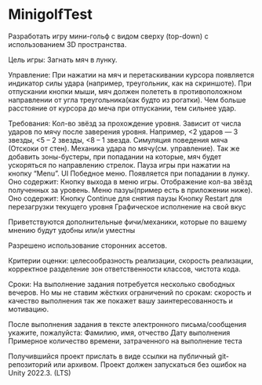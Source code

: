 # MinigolfTest

Разработать игру мини-гольф с видом сверху (top-down) с использованием 3D пространства.

Цель игры: Загнать мяч в лунку.

Управление: При нажатии на мяч и перетаскивании курсора появляется индикатор силы удара (например, треугольник, как на скриншоте). При отпускании кнопки мыши, мяч должен полететь в противоположном направлении от угла треугольника(как будто из рогатки). Чем больше расстояние от курсора до меча при отпускании, тем сильнее удар.

Требования:
Кол-во звёзд за прохождение уровня. Зависит от числа ударов по мячу после заверения уровня. Например, <2 ударов — 3 звезды,   <5 – 2 звезды, <8 – 1 звезда.
Симуляция поведения мяча (Отскоки от стен). Механика удара по мячу(см. управление).
Так же добавить зоны-бустеры, при попадании на которые, мяч будет ускоряться по направлению стрелок.
Пауза игры при нажатии на кнопку “Menu”.
UI
Победное меню. Появляется при попадании в лунку. Оно содержит:
Кнопку выхода в меню игры.
Отображение кол-ва звёзд полученных за уровень.
Меню пазуы(пример есть в приложении ниже). Оно содержит:
Кнопку Continue для снятия паузы
Кнопку Restart для перезагрузки текущего уровня
Графическое исполнение на свой вкус

Приветствуются дополнительные фичи/механики, которые по вашему мнению будут удобны или/и уместны

Разрешено использование сторонних ассетов.

Критерии оценки: целесообразность реализации, скорость реализации, корректное разделение зон ответственности классов, чистота кода.

Сроки: На выполнение задания потребуется несколько свободных вечеров. Но мы не ставим жёстких ограничений по срокам: скорость и качество выполнения так же покажет вашу заинтересованность и мотивацию. 

После выполнения задания в тексте электронного письма/сообщения укажите, пожалуйста:
Фамилию, имя, отчество
Дату выполнения
Примерное количество времени, затраченного на выполнение теста

Получившийся проект прислать в виде ссылки на публичный git-репозиторий или архивом. Проект должен запускаться без ошибок на Unity 2022.3. (LTS)
